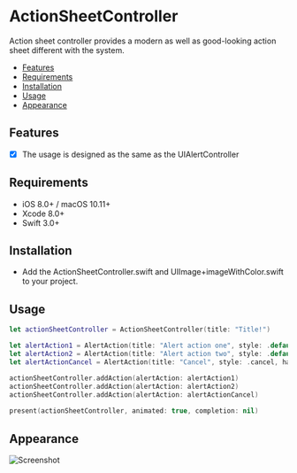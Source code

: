 # ActionSheetController
Action sheet controller provides a modern as well as good-looking action sheet different with the system.

- [Features](#features)
- [Requirements](#requirements)
- [Installation](#installation)
- [Usage](#usage)
- [Appearance](#appearance)

## Features

- [x] The usage is designed as the same as the UIAlertController

## Requirements

- iOS 8.0+ / macOS 10.11+
- Xcode 8.0+
- Swift 3.0+

## Installation
- Add the ActionSheetController.swift and UIImage+imageWithColor.swift to your project.

## Usage

```swift
let actionSheetController = ActionSheetController(title: "Title!")

let alertAction1 = AlertAction(title: "Alert action one", style: .default, handler: nil)
let alertAction2 = AlertAction(title: "Alert action two", style: .default, handler: nil)
let alertActionCancel = AlertAction(title: "Cancel", style: .cancel, handler: nil)

actionSheetController.addAction(alertAction: alertAction1)
actionSheetController.addAction(alertAction: alertAction2)
actionSheetController.addAction(alertAction: alertActionCancel)
        
present(actionSheetController, animated: true, completion: nil)

```

## Appearance
![Screenshot](https://github.com/EvilNOP/ActionSheetController/Screenshot.png)